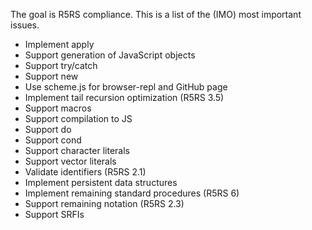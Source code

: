The goal is R5RS compliance. This is a list of the (IMO) most
important issues.

* Implement apply
* Support generation of JavaScript objects
* Support try/catch
* Support new
* Use scheme.js for browser-repl and GitHub page
* Implement tail recursion optimization (R5RS 3.5)
* Support macros
* Support compilation to JS
* Support do
* Support cond
* Support character literals
* Support vector literals
* Validate identifiers (R5RS 2.1)
* Implement persistent data structures
* Implement remaining standard procedures (R5RS 6)
* Support remaining notation (R5RS 2.3)
* Support SRFIs
